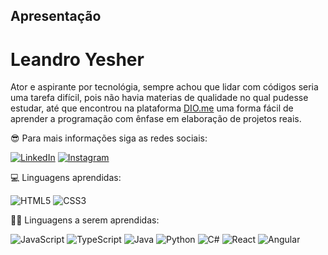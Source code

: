## Apresentação

# Leandro Yesher

Ator e aspirante por tecnológia, sempre achou que lidar com códigos seria uma tarefa difícil, pois não havia materias de qualidade no qual pudesse estudar, até que encontrou na plataforma [DIO.me](https://www.dio.me) uma forma fácil de aprender a programação com ênfase em elaboração de projetos reais.

😎 Para mais informações siga as redes sociais:

[![LinkedIn](https://img.shields.io/badge/LinkedIn-000?style=for-the-badge&logo=linkedin&logoColor=0E76A8)](https://www.linkedin.com/in/leandroyesher/) [![Instagram](https://img.shields.io/badge/Instagram-000?style=for-the-badge&logo=instagram)](https://www.instagram.com/leandroyesher/)

💻 Linguagens aprendidas:

![HTML5](https://img.shields.io/badge/HTML5-000?style=for-the-badge&logo=html5) ![CSS3](https://img.shields.io/badge/CSS3-000?style=for-the-badge&logo=css3&logoColor=264CE4)

👨‍💻 Linguagens a serem aprendidas:

![JavaScript](https://img.shields.io/badge/JavaScript-000?style=for-the-badge&logo=javascript) ![TypeScript](https://img.shields.io/badge/TypeScript-000?style=for-the-badge&logo=typescript) ![Java](https://img.shields.io/badge/Java-000?style=for-the-badge&logo=java) ![Python](https://img.shields.io/badge/Python-000?style=for-the-badge&logo=python)
![C#](https://img.shields.io/badge/C%23-000?style=for-the-badge&logo=c-sharp&logoColor=823085) ![React](https://img.shields.io/badge/React-000?style=for-the-badge&logo=react) ![Angular](https://img.shields.io/badge/Angular-000?style=for-the-badge&logo=angular&logoColor=C3002F)










